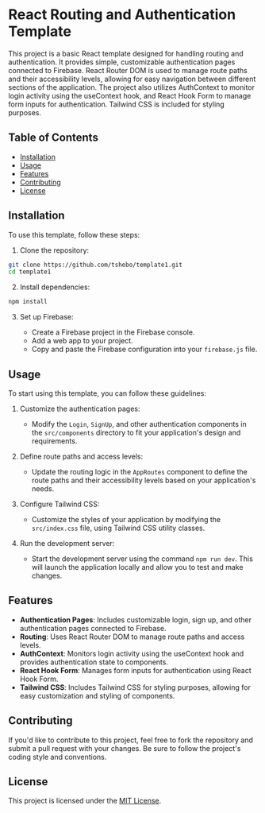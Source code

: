 
# React Routing and Authentication Template

This project is a basic React template designed for handling routing and authentication. It provides simple, customizable authentication pages connected to Firebase. React Router DOM is used to manage route paths and their accessibility levels, allowing for easy navigation between different sections of the application. The project also utilizes AuthContext to monitor login activity using the useContext hook, and React Hook Form to manage form inputs for authentication. Tailwind CSS is included for styling purposes.

## Table of Contents

- [Installation](#installation)
- [Usage](#usage)
- [Features](#features)
- [Contributing](#contributing)
- [License](#license)

## Installation

To use this template, follow these steps:

1. Clone the repository:

```bash
git clone https://github.com/tshebo/template1.git
cd template1
```

2. Install dependencies:

```bash
npm install
```

3. Set up Firebase:

   - Create a Firebase project in the Firebase console.
   - Add a web app to your project.
   - Copy and paste the Firebase configuration into your `firebase.js` file.

## Usage

To start using this template, you can follow these guidelines:

1. Customize the authentication pages:
   - Modify the `Login`, `SignUp`, and other authentication components in the `src/components` directory to fit your application's design and requirements.
   
2. Define route paths and access levels:
   - Update the routing logic in the `AppRoutes` component to define the route paths and their accessibility levels based on your application's needs.
   
3. Configure Tailwind CSS:
   - Customize the styles of your application by modifying the `src/index.css` file, using Tailwind CSS utility classes.
   
4. Run the development server:
   - Start the development server using the command `npm run dev`. This will launch the application locally and allow you to test and make changes.

## Features

- **Authentication Pages**: Includes customizable login, sign up, and other authentication pages connected to Firebase.
- **Routing**: Uses React Router DOM to manage route paths and access levels.
- **AuthContext**: Monitors login activity using the useContext hook and provides authentication state to components.
- **React Hook Form**: Manages form inputs for authentication using React Hook Form.
- **Tailwind CSS**: Includes Tailwind CSS for styling purposes, allowing for easy customization and styling of components.

## Contributing

If you'd like to contribute to this project, feel free to fork the repository and submit a pull request with your changes. Be sure to follow the project's coding style and conventions.

## License

This project is licensed under the [MIT License](LICENSE).
```

 